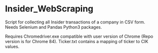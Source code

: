 # Insider_WebScraping

Script for collecting all Insider transactions of a company in CSV form. Needs Selenium and Pandas Python3 packages.

Requires Chromedriver.exe compatible with user version of Chrome (Repo version is for Chrome 84).
Ticker.txt contains a mapping of ticker to CIK values.
